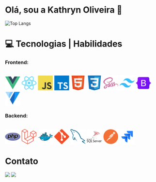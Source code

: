 # Olá, sou a Kathryn Oliveira 👋


![Top Langs](https://github-readme-stats.vercel.app/api/top-langs/?username=kathrynOliveira&hide_progress=true&theme=dracula)


# 💻 Tecnologias | Habilidades
### Frontend:
<div style"display: inline_block"><br>
  <img align="center" alt="Kathryn-Vue" height="50" width="50" src="https://raw.githubusercontent.com/devicons/devicon/master/icons/vuejs/vuejs-original.svg">
 <img align="center" alt="Kathryn-React" height="50" width="50" src="https://raw.githubusercontent.com/devicons/devicon/master/icons/react/react-original.svg">
  <img align="center" alt="Kathryn-Js" height="50" width="50" src="https://raw.githubusercontent.com/devicons/devicon/master/icons/javascript/javascript-original.svg">
  <img align="center" alt="Kathryn-Ts" height="50" width="50" src="https://raw.githubusercontent.com/devicons/devicon/master/icons/typescript/typescript-original.svg">
  <img align="center" alt="Kathryn-html" height="50" width="50" src="https://raw.githubusercontent.com/devicons/devicon/master/icons/html5/html5-original.svg">
  <img align="center" alt="Kathryn-css3" height="50" width="50" src="https://raw.githubusercontent.com/devicons/devicon/master/icons/css3/css3-original.svg">
  <img align="center" alt="Kathryn-sass" height="50" width="50" src="https://raw.githubusercontent.com/devicons/devicon/master/icons/sass/sass-original.svg">
  <img align="center" alt="Kathryn-tailwindcss" height="50" width="50" src="https://raw.githubusercontent.com/devicons/devicon/master/icons/tailwindcss/tailwindcss-original.svg">
  <img align="center" alt="Kathryn-bootstrap" height="50" width="50" src="https://raw.githubusercontent.com/devicons/devicon/master/icons/bootstrap/bootstrap-original.svg">
  <img align="center" alt="Kathryn-vuetify" height="50" width="50" src="https://raw.githubusercontent.com/devicons/devicon/master/icons/vuetify/vuetify-original.svg">
</div>

 ### Backend: 
<div style"display: inline_block"><br>
  <img align="center" alt="Kathryn-php" height="50" width="50" src="https://raw.githubusercontent.com/devicons/devicon/master/icons/php/php-original.svg">
  <img align="center" alt="Kathryn-laravel" height="50" width="50" src="https://raw.githubusercontent.com/devicons/devicon/master/icons/laravel/laravel-original.svg">
  <img align="center" alt="Kathryn-docker" height="50" width="50" src="https://raw.githubusercontent.com/devicons/devicon/master/icons/docker/docker-original.svg">
  <img align="center" alt="Kathryn-git" height="50" width="50" src="https://raw.githubusercontent.com/devicons/devicon/master/icons/git/git-original.svg">
  <img align="center" alt="Kathryn-mysql" height="50" width="50" src="https://raw.githubusercontent.com/devicons/devicon/master/icons/mysql/mysql-original.svg">
  <img align="center" alt="Kathryn-sql" height="50" width="50" src="https://raw.githubusercontent.com/devicons/devicon/master/icons/microsoftsqlserver/microsoftsqlserver-original-wordmark.svg">
  <img align="center" alt="Kathryn-postman" height="50" width="50" src="https://raw.githubusercontent.com/devicons/devicon/master/icons/postman/postman-original.svg">
  <img align="center" alt="Kathryn-jira" height="50" width="50" src="https://raw.githubusercontent.com/devicons/devicon/master/icons/jira/jira-original.svg">
</div>

# Contato

<div>
  <a href="mailto:k.olliver18@gmail.com" target="_blank"><img src="https://img.shields.io/badge/Gmail-D14836?style=for-the-badge&logo=gmail&logoColor=white"></a>
  <a href="https://www.linkedin.com/in/kathryn-oliveira-988533123/" target="_blank"><img src="https://img.shields.io/badge/LinkedIn-0077B5?style=for-the-badge&logo=linkedin&logoColor=white"></a>
</div>

